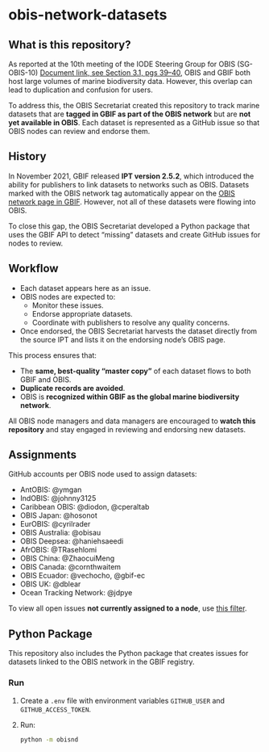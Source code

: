 # obis-network-datasets

## What is this repository?  

As reported at the 10th meeting of the IODE Steering Group for OBIS (SG-OBIS-10) [Document link, see Section 3.1, pgs 39–40](https://oceanexpert.org/document/30481), OBIS and GBIF both host large volumes of marine biodiversity data. However, this overlap can lead to duplication and confusion for users.  

To address this, the OBIS Secretariat created this repository to track marine datasets that are **tagged in GBIF as part of the OBIS network** but are **not yet available in OBIS**. Each dataset is represented as a GitHub issue so that OBIS nodes can review and endorse them.  

## History  

In November 2021, GBIF released **IPT version 2.5.2**, which introduced the ability for publishers to link datasets to networks such as OBIS. Datasets marked with the OBIS network tag automatically appear on the [OBIS network page in GBIF](https://www.gbif.org/network/2b7c7b4f-4d4f-40d3-94de-c28b6fa054a6). However, not all of these datasets were flowing into OBIS.  

To close this gap, the OBIS Secretariat developed a Python package that uses the GBIF API to detect “missing” datasets and create GitHub issues for nodes to review.  

## Workflow  

- Each dataset appears here as an issue.  
- OBIS nodes are expected to:  
  - Monitor these issues.  
  - Endorse appropriate datasets.  
  - Coordinate with publishers to resolve any quality concerns.  
- Once endorsed, the OBIS Secretariat harvests the dataset directly from the source IPT and lists it on the endorsing node’s OBIS page.  

This process ensures that:  
- The **same, best-quality “master copy”** of each dataset flows to both GBIF and OBIS.  
- **Duplicate records are avoided**.  
- OBIS is **recognized within GBIF as the global marine biodiversity network**.  

All OBIS node managers and data managers are encouraged to **watch this repository** and stay engaged in reviewing and endorsing new datasets.  

## Assignments  

GitHub accounts per OBIS node used to assign datasets:  

- AntOBIS: @ymgan  
- IndOBIS: @johnny3125  
- Caribbean OBIS: @diodon, @cperaltab  
- OBIS Japan: @hosonot  
- EurOBIS: @cyrilrader  
- OBIS Australia: @obisau  
- OBIS Deepsea: @haniehsaeedi  
- AfrOBIS: @TRasehlomi  
- OBIS China: @ZhaocuiMeng  
- OBIS Canada: @cornthwaitem  
- OBIS Ecuador: @vechocho, @gbif-ec  
- OBIS UK: @dblear  
- Ocean Tracking Network: @jdpye  

To view all open issues **not currently assigned to a node**, use [this filter](https://github.com/iobis/obis-network-datasets/issues?q=is%3Aissue%20state%3Aopen%20no%3Aassignee%20label%3Adataset%20-label%3A%22node%3A%20OBIS%20China%22%20-label%3A%22node%3A%20OBIS%20SEAMAP%22%20-label%3A%22node%3A%20OBIS%20Colombia%22%20-label%3A%22node%3A%20OBIS%20Malaysia%22%20-label%3A%22node%3A%20OBIS%20Deep%20Sea%22%20%20-label%3A%22node%3A%20OBIS%20Brazil%22%20-label%3A%22node%3A%20OBIS%20Argentina%22%20-label%3A%22node%3A%20OBIS%20Australia%22%20-label%3A%22node%3A%20ESP%20OBIS%22%20-label%3A%22node%3A%20OBIS%20Black%20Sea%22%20-label%3A%22node%3A%20Caribbean%20OBIS%22%20-label%3A%22node%3A%20AfroOBIS%22%20-label%3A%22node%3A%20EurOBIS%22%20-label%3A%22node%3A%20OBIS%20CPPS%22%20-label%3A%22node%3A%20OBIS%20Ecuador%22%20-label%3A%22node%3A%20OBIS%20Norway%22%20-label%3A%22node%3A%20OBIS%20UK%22%20-label%3A%22node%3A%20OBIS%20USA%22%20-label%3A%22node%3A%20SWP%20OBIS%22).  

## Python Package  

This repository also includes the Python package that creates issues for datasets linked to the OBIS network in the GBIF registry.  

### Run  

1. Create a `.env` file with environment variables `GITHUB_USER` and `GITHUB_ACCESS_TOKEN`.  
2. Run:  

   ```bash
   python -m obisnd
